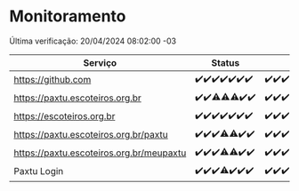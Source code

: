# Monitoramento

Última verificação: 20/04/2024 08:02:00 -03

|Serviço|Status|Últimas 24h|
|---|---|---|
|https://github.com|<span title="2024-04-13: OK=24">✔️</span><span title="2024-04-14: OK=10">✔️</span><span title="2024-04-15: OK=21">✔️</span><span title="2024-04-16: OK=24">✔️</span><span title="2024-04-17: OK=24">✔️</span><span title="2024-04-18: OK=24">✔️</span><span title="2024-04-19: OK=11">✔️</span>|<span title="19/04/2024 08:04:00 -03 : 200">✔️</span><span title="19/04/2024 09:11:00 -03 : 200">✔️</span><span title="19/04/2024 10:06:00 -03 : 200">✔️</span><span title="19/04/2024 11:03:00 -03 : 200">✔️</span><span title="19/04/2024 12:07:00 -03 : 200">✔️</span><span title="19/04/2024 13:07:00 -03 : 200">✔️</span><span title="19/04/2024 14:04:00 -03 : 200">✔️</span><span title="19/04/2024 15:06:00 -03 : 200">✔️</span><span title="19/04/2024 16:05:00 -03 : 200">✔️</span><span title="19/04/2024 17:06:00 -03 : 200">✔️</span><span title="19/04/2024 18:06:00 -03 : 200">✔️</span><span title="19/04/2024 19:04:00 -03 : 200">✔️</span><span title="19/04/2024 20:07:00 -03 : 200">✔️</span><span title="19/04/2024 21:30:00 -03 : 200">✔️</span><span title="19/04/2024 22:40:00 -03 : 200">✔️</span><span title="19/04/2024 23:14:00 -03 : 200">✔️</span><span title="20/04/2024 00:07:00 -03 : 200">✔️</span><span title="20/04/2024 01:08:00 -03 : 200">✔️</span><span title="20/04/2024 02:06:00 -03 : 200">✔️</span><span title="20/04/2024 03:07:00 -03 : 200">✔️</span><span title="20/04/2024 04:04:00 -03 : 200">✔️</span><span title="20/04/2024 05:07:00 -03 : 200">✔️</span><span title="20/04/2024 06:04:00 -03 : 200">✔️</span><span title="20/04/2024 07:05:00 -03 : 200">✔️</span><span title="20/04/2024 08:02:00 -03 : 200">✔️</span>|
|https://paxtu.escoteiros.org.br|<span title="2024-04-13: OK=24">✔️</span><span title="2024-04-14: OK=10">✔️</span><span title="2024-04-15: OK=20, Falhas=1">⚠️</span><span title="2024-04-16: OK=23, Falhas=1">⚠️</span><span title="2024-04-17: OK=22, Falhas=2">⚠️</span><span title="2024-04-18: OK=24">✔️</span><span title="2024-04-19: OK=11">✔️</span>|<span title="19/04/2024 08:04:00 -03 : 200">✔️</span><span title="19/04/2024 09:11:00 -03 : 200">✔️</span><span title="19/04/2024 10:06:00 -03 : 200">✔️</span><span title="19/04/2024 11:03:00 -03 : 200">✔️</span><span title="19/04/2024 12:07:00 -03 : 200">✔️</span><span title="19/04/2024 13:07:00 -03 : 200">✔️</span><span title="19/04/2024 14:04:00 -03 : 200">✔️</span><span title="19/04/2024 15:06:00 -03 : 200">✔️</span><span title="19/04/2024 16:05:00 -03 : 200">✔️</span><span title="19/04/2024 17:06:00 -03 : 200">✔️</span><span title="19/04/2024 18:06:00 -03 : 200">✔️</span><span title="19/04/2024 19:04:00 -03 : 200">✔️</span><span title="19/04/2024 20:07:00 -03 : 200">✔️</span><span title="19/04/2024 21:30:00 -03 : 200">✔️</span><span title="19/04/2024 22:40:00 -03 : 200">✔️</span><span title="19/04/2024 23:14:00 -03 : 200">✔️</span><span title="20/04/2024 00:07:00 -03 : 200">✔️</span><span title="20/04/2024 01:08:00 -03 : 200">✔️</span><span title="20/04/2024 02:06:00 -03 : 200">✔️</span><span title="20/04/2024 03:07:00 -03 : 200">✔️</span><span title="20/04/2024 04:04:00 -03 : 200">✔️</span><span title="20/04/2024 05:07:00 -03 : 200">✔️</span><span title="20/04/2024 06:04:00 -03 : 200">✔️</span><span title="20/04/2024 07:05:00 -03 : 200">✔️</span><span title="20/04/2024 08:02:00 -03 : 200">✔️</span>|
|https://escoteiros.org.br|<span title="2024-04-13: OK=24">✔️</span><span title="2024-04-14: OK=10">✔️</span><span title="2024-04-15: OK=21">✔️</span><span title="2024-04-16: OK=24">✔️</span><span title="2024-04-17: OK=24">✔️</span><span title="2024-04-18: OK=24">✔️</span><span title="2024-04-19: OK=11">✔️</span>|<span title="19/04/2024 08:04:00 -03 : 200">✔️</span><span title="19/04/2024 09:11:00 -03 : 200">✔️</span><span title="19/04/2024 10:06:00 -03 : 200">✔️</span><span title="19/04/2024 11:03:00 -03 : 200">✔️</span><span title="19/04/2024 12:07:00 -03 : 200">✔️</span><span title="19/04/2024 13:07:00 -03 : 200">✔️</span><span title="19/04/2024 14:04:00 -03 : 200">✔️</span><span title="19/04/2024 15:06:00 -03 : 200">✔️</span><span title="19/04/2024 16:05:00 -03 : 200">✔️</span><span title="19/04/2024 17:06:00 -03 : 200">✔️</span><span title="19/04/2024 18:06:00 -03 : 200">✔️</span><span title="19/04/2024 19:04:00 -03 : 200">✔️</span><span title="19/04/2024 20:07:00 -03 : 200">✔️</span><span title="19/04/2024 21:30:00 -03 : 200">✔️</span><span title="19/04/2024 22:40:00 -03 : 200">✔️</span><span title="19/04/2024 23:14:00 -03 : 200">✔️</span><span title="20/04/2024 00:07:00 -03 : 200">✔️</span><span title="20/04/2024 01:08:00 -03 : 200">✔️</span><span title="20/04/2024 02:06:00 -03 : 200">✔️</span><span title="20/04/2024 03:07:00 -03 : 200">✔️</span><span title="20/04/2024 04:04:00 -03 : 200">✔️</span><span title="20/04/2024 05:07:00 -03 : 200">✔️</span><span title="20/04/2024 06:04:00 -03 : 200">✔️</span><span title="20/04/2024 07:05:00 -03 : 200">✔️</span><span title="20/04/2024 08:02:00 -03 : 200">✔️</span>|
|https://paxtu.escoteiros.org.br/paxtu|<span title="2024-04-13: OK=24">✔️</span><span title="2024-04-14: OK=10">✔️</span><span title="2024-04-15: OK=21">✔️</span><span title="2024-04-16: OK=23, Falhas=1">⚠️</span><span title="2024-04-17: OK=23, Falhas=1">⚠️</span><span title="2024-04-18: OK=24">✔️</span><span title="2024-04-19: OK=11">✔️</span>|<span title="19/04/2024 08:04:00 -03 : 200">✔️</span><span title="19/04/2024 09:11:00 -03 : 200">✔️</span><span title="19/04/2024 10:06:00 -03 : 200">✔️</span><span title="19/04/2024 11:03:00 -03 : 200">✔️</span><span title="19/04/2024 12:07:00 -03 : 200">✔️</span><span title="19/04/2024 13:08:00 -03 : 200">✔️</span><span title="19/04/2024 14:04:00 -03 : 200">✔️</span><span title="19/04/2024 15:07:00 -03 : 200">✔️</span><span title="19/04/2024 16:05:00 -03 : 200">✔️</span><span title="19/04/2024 17:06:00 -03 : 200">✔️</span><span title="19/04/2024 18:06:00 -03 : 200">✔️</span><span title="19/04/2024 19:04:00 -03 : 200">✔️</span><span title="19/04/2024 20:07:00 -03 : 200">✔️</span><span title="19/04/2024 21:30:00 -03 : 200">✔️</span><span title="19/04/2024 22:40:00 -03 : 200">✔️</span><span title="19/04/2024 23:14:00 -03 : 200">✔️</span><span title="20/04/2024 00:07:00 -03 : 200">✔️</span><span title="20/04/2024 01:08:00 -03 : 200">✔️</span><span title="20/04/2024 02:06:00 -03 : 200">✔️</span><span title="20/04/2024 03:07:00 -03 : 200">✔️</span><span title="20/04/2024 04:04:00 -03 : 200">✔️</span><span title="20/04/2024 05:07:00 -03 : 200">✔️</span><span title="20/04/2024 06:04:00 -03 : 200">✔️</span><span title="20/04/2024 07:05:00 -03 : 200">✔️</span><span title="20/04/2024 08:02:00 -03 : 200">✔️</span>|
|https://paxtu.escoteiros.org.br/meupaxtu|<span title="2024-04-13: OK=24">✔️</span><span title="2024-04-14: OK=10">✔️</span><span title="2024-04-15: OK=21">✔️</span><span title="2024-04-16: OK=23, Falhas=1">⚠️</span><span title="2024-04-17: OK=23, Falhas=1">⚠️</span><span title="2024-04-18: OK=24">✔️</span><span title="2024-04-19: OK=11">✔️</span>|<span title="19/04/2024 08:04:00 -03 : 200">✔️</span><span title="19/04/2024 09:11:00 -03 : 200">✔️</span><span title="19/04/2024 10:06:00 -03 : 200">✔️</span><span title="19/04/2024 11:03:00 -03 : 200">✔️</span><span title="19/04/2024 12:07:00 -03 : 200">✔️</span><span title="19/04/2024 13:08:00 -03 : 200">✔️</span><span title="19/04/2024 14:04:00 -03 : 200">✔️</span><span title="19/04/2024 15:07:00 -03 : 200">✔️</span><span title="19/04/2024 16:05:00 -03 : 200">✔️</span><span title="19/04/2024 17:06:00 -03 : 200">✔️</span><span title="19/04/2024 18:06:00 -03 : 200">✔️</span><span title="19/04/2024 19:04:00 -03 : 200">✔️</span><span title="19/04/2024 20:07:00 -03 : 200">✔️</span><span title="19/04/2024 21:30:00 -03 : 200">✔️</span><span title="19/04/2024 22:40:00 -03 : 200">✔️</span><span title="19/04/2024 23:14:00 -03 : 200">✔️</span><span title="20/04/2024 00:07:00 -03 : 200">✔️</span><span title="20/04/2024 01:08:00 -03 : 200">✔️</span><span title="20/04/2024 02:06:00 -03 : 200">✔️</span><span title="20/04/2024 03:07:00 -03 : 200">✔️</span><span title="20/04/2024 04:04:00 -03 : 200">✔️</span><span title="20/04/2024 05:07:00 -03 : 200">✔️</span><span title="20/04/2024 06:04:00 -03 : 200">✔️</span><span title="20/04/2024 07:05:00 -03 : 200">✔️</span><span title="20/04/2024 08:02:00 -03 : 200">✔️</span>|
|Paxtu Login|<span title="2024-04-13: OK=24">✔️</span><span title="2024-04-14: OK=10">✔️</span><span title="2024-04-15: OK=21">✔️</span><span title="2024-04-16: OK=23, Falhas=1">⚠️</span><span title="2024-04-17: OK=24">✔️</span><span title="2024-04-18: OK=24">✔️</span><span title="2024-04-19: OK=11">✔️</span>|<span title="19/04/2024 08:04:00 -03 : 200">✔️</span><span title="19/04/2024 09:11:00 -03 : 200">✔️</span><span title="19/04/2024 10:06:00 -03 : 200">✔️</span><span title="19/04/2024 11:03:00 -03 : 200">✔️</span><span title="19/04/2024 12:07:00 -03 : 200">✔️</span><span title="19/04/2024 13:08:00 -03 : 200">✔️</span><span title="19/04/2024 14:04:00 -03 : 200">✔️</span><span title="19/04/2024 15:07:00 -03 : 200">✔️</span><span title="19/04/2024 16:05:00 -03 : 200">✔️</span><span title="19/04/2024 17:06:00 -03 : 200">✔️</span><span title="19/04/2024 18:06:00 -03 : 200">✔️</span><span title="19/04/2024 19:04:00 -03 : 200">✔️</span><span title="19/04/2024 20:07:00 -03 : 200">✔️</span><span title="19/04/2024 21:30:00 -03 : 200">✔️</span><span title="19/04/2024 22:40:00 -03 : 200">✔️</span><span title="19/04/2024 23:14:00 -03 : 200">✔️</span><span title="20/04/2024 00:07:00 -03 : 200">✔️</span><span title="20/04/2024 01:08:00 -03 : 200">✔️</span><span title="20/04/2024 02:06:00 -03 : 200">✔️</span><span title="20/04/2024 03:07:00 -03 : 200">✔️</span><span title="20/04/2024 04:04:00 -03 : 200">✔️</span><span title="20/04/2024 05:07:00 -03 : 200">✔️</span><span title="20/04/2024 06:04:00 -03 : 200">✔️</span><span title="20/04/2024 07:05:00 -03 : 200">✔️</span><span title="20/04/2024 08:02:00 -03 : 200">✔️</span>|
